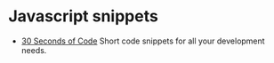 # Javascript snippets

- [30 Seconds of Code](https://www.30secondsofcode.org/)
  Short code snippets for all your development needs.

